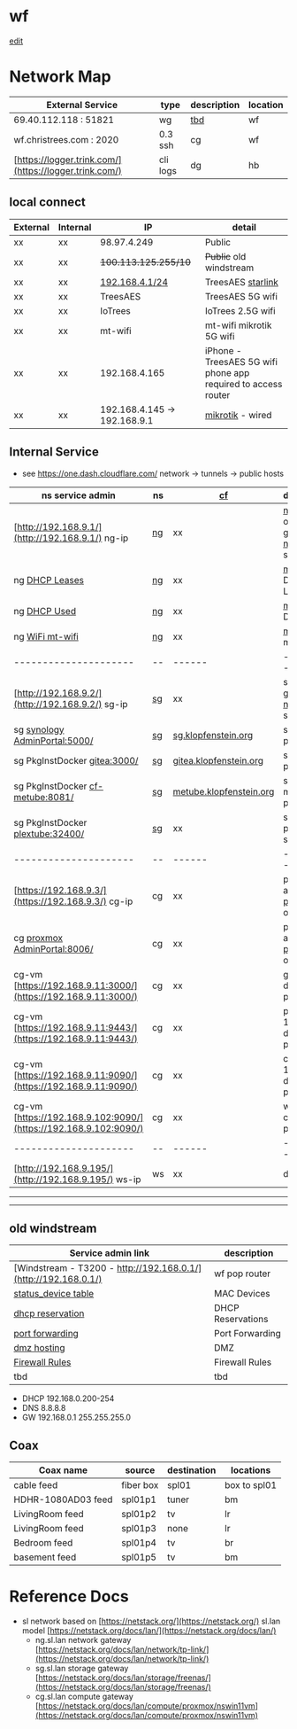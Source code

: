 # wf

[edit](https://github.com/2cld/cf/edit/master/docs/wf.md)
# Network Map

| External Service             | type | description | location    |
|------------------------------|------|-------------|-------------|
|   69.40.112.118   : 51821  | wg | [tbd]() | wf |
| wf.christrees.com :  2020  | 0.3 ssh  | cg | wf |
| [https://logger.trink.com/](https://logger.trink.com/) | cli logs | dg | hb |


## local connect

| External | Internal | IP | detail |
|-------|-------|---------------|---|
| xx | xx | 98.97.4.249 | Public |
| xx | xx | ~~100.113.125.255/10~~ | ~~Public~~ old windstream |
| xx | xx | [192.168.4.1/24](http://192.168.4.1/) | TreesAES [starlink](https://www.starlink.com/) |
| xx | xx | TreesAES | TreesAES 5G wifi |
| xx | xx | IoTrees | IoTrees 2.5G wifi |
| xx | xx | mt-wifi | mt-wifi mikrotik 5G wifi |
| xx | xx | 192.168.4.165 | iPhone - TreesAES 5G wifi phone app required to access router |
| xx | xx | 192.168.4.145 -> 192.168.9.1 | [mikrotik](https://netstack.org/docs/lan/network/mikrotik/) - wired |


## Internal Service 
- see https://one.dash.cloudflare.com/ network -> tunnels -> public hosts

| ns service admin    | ns | [cf](https://one.dash.cloudflare.com/) | description | location | [zt](https://my.zerotier.com/) |
|---------------------|--|------|-------------|----|-----|
| [http://192.168.9.1/](http://192.168.9.1/) ng-ip  | [ng](https://netstack.org/docs/lan/network/) | xx | [ns mikrotik](https://netstack.org/docs/lan/network/mikrotik/) on [network gateway netstack](https://netstack.org/docs/lan/network/) on subnet | wf:ng | xx |
| ng [DHCP Leases](http://192.168.9.1/webfig/#IP:DHCP_Server.Leases) | [ng](https://netstack.org/docs/lan/network/) | xx | [mikrotik](https://netstack.org/docs/lan/network/mikrotik/) DHCP Leases | wf:ng | xx |
| ng [DHCP Used](http://192.168.9.1/webfig/#IP:Pool.Used_Addresses) | [ng](https://netstack.org/docs/lan/network/) | xx | [mikrotik](https://netstack.org/docs/lan/network/mikrotik/) DHCP used | wf:ng | xx |
| ng [WiFi mt-wifi](http://192.168.9.1/webfig/#Wireless.Security_Profiles) | [ng](https://netstack.org/docs/lan/network/) | xx | [mikrotik](https://netstack.org/docs/lan/network/mikrotik/) mt-wifi | wf:ng | xx |
|---------------------|--|------|-------------|----|-----|
| [http://192.168.9.2/](http://192.168.9.2/) sg-ip | [sg](https://netstack.org/docs/lan/storage/) | xx | sg  [storage gateway netstack](https://netstack.org/docs/lan/storage/) on synology | wf:sg  | 10.147.17.209 |
| sg [synology AdminPortal:5000/](http://192.168.9.2:5000/) | [sg](https://netstack.org/docs/lan/storage/) | [sg.klopfenstein.org](https://sg.klopfenstein.org/) | sg buadmin portal | wf:sg  | [10.147.17.209:5000/](http://10.147.17.209:5000/) |
| sg PkgInstDocker [gitea:3000/](http://192.168.9.2:3000/) | [sg](https://netstack.org/docs/lan/storage/) | [gitea.klopfenstein.org](https://gitea.klopfenstein.org/) | sg gitea portal | wf:sg  | [10.147.17.209:3000/](http://10.147.17.209:3000/) |
| sg PkgInstDocker [cf-metube:8081/](http://192.168.9.2:8081/) | [sg](https://netstack.org/docs/lan/storage/) | [metube.klopfenstein.org](https://metube.klopfenstein.org/) | sg cf-metube portal | wf:sg  | [10.147.17.209:8081/](http://10.147.17.209:8081/) |
| sg PkgInstDocker [plextube:32400/](http://192.168.9.2:32400/) | [sg](https://netstack.org/docs/lan/storage/) | xx | sg plextube portal on synology | wf:sg  | [10.147.17.209:32400/](http://10.147.17.209:32400/) |
|---------------------|--|------|-------------|----|-----|
| [https://192.168.9.3/](https://192.168.9.3/) cg-ip  | cg | xx | proxmox admin [cg - proxmox ui](https://192.168.9.3:8006/) on ASUS i5 | wf:cg  | na |
| cg [proxmox AdminPortal:8006/](https://192.168.9.3:8006/) | cg | xx | proxmox admin [cg - proxmox ui](https://192.168.9.3:8006/) on ASUS i5 | wf:cg  | na |
| cg-vm [https://192.168.9.11:3000/](https://192.168.9.11:3000/) | cg  | xx | gitea 100-docker-vm proxmox | wf:ns | na |
| cg-vm [https://192.168.9.11:9443/](https://192.168.9.11:9443/) | cg  | xx | portainer 100-docker-vm proxmox | wf:ns | na |
| cg-vm [https://192.168.9.11:9090/](https://192.168.9.11:9090/) | cg  | xx | cockpit 100-docker-vm proxmox | wf:ns | na |
| cg-vm [https://192.168.9.102:9090/](https://192.168.9.102:9090/) | cg  | xx | ws llscat cockpit portal | wf:ws | na |
|---------------------|--|------|-------------|----|-----|
| [http://192.168.9.195/](http://192.168.9.195/) ws-ip | ws | xx | devwin10 | wf:ws  | 10.147.17.165 |


---
---

## old windstream
| Service admin link | description |
|---|---|
| [Windstream - T3200 - http://192.168.0.1/](http://192.168.0.1/) | wf pop router |
| [status_device table](http://192.168.0.1/modemstatus_lanstatus.html) | MAC Devices |
| [dhcp reservation](http://192.168.0.1/advancedsetup_dhcpreservation.html) | DHCP Reservations |
| [port forwarding](http://192.168.0.1/advancedsetup_advancedportforwarding.html) | Port Forwarding |
| [dmz hosting](http://192.168.0.1/advancedsetup_dmzhosting.html) | DMZ |
| [Firewall Rules](http://192.168.0.1/advancedsetup_firewallsettings.html) | Firewall Rules |
| tbd | tbd |

- DHCP 192.168.0.200-254
- DNS 8.8.8.8
- GW 192.168.0.1 255.255.255.0

## Coax

| Coax name  | source   | destination | locations |
| ---------- |----------|-------------|-----------|
| cable feed | fiber box | spl01    | box to spl01 |
| HDHR-1080AD03 feed | spl01p1 | tuner | bm |
| LivingRoom feed | spl01p2 | tv | lr |
| LivingRoom feed | spl01p3 | none | lr |
| Bedroom feed | spl01p4 | tv | br |
| basement feed | spl01p5 | tv | bm |

# Reference Docs
- sl network based on [https://netstack.org/](https://netstack.org/) sl.lan model [https://netstack.org/docs/lan/](https://netstack.org/docs/lan/)
  - ng.sl.lan network gateway [https://netstack.org/docs/lan/network/tp-link/](https://netstack.org/docs/lan/network/tp-link/)
  - sg.sl.lan storage gateway [https://netstack.org/docs/lan/storage/freenas/](https://netstack.org/docs/lan/storage/freenas/)
  - cg.sl.lan compute gateway [https://netstack.org/docs/lan/compute/proxmox/nswin11vm](https://netstack.org/docs/lan/compute/proxmox/nswin11vm)

